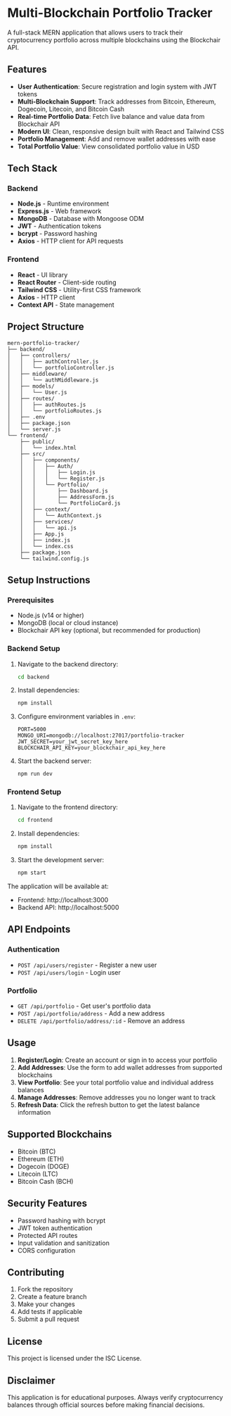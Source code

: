 # Multi-Blockchain Portfolio Tracker

A full-stack MERN application that allows users to track their cryptocurrency portfolio across multiple blockchains using the Blockchair API.

## Features

- **User Authentication**: Secure registration and login system with JWT tokens
- **Multi-Blockchain Support**: Track addresses from Bitcoin, Ethereum, Dogecoin, Litecoin, and Bitcoin Cash
- **Real-time Portfolio Data**: Fetch live balance and value data from Blockchair API
- **Modern UI**: Clean, responsive design built with React and Tailwind CSS
- **Portfolio Management**: Add and remove wallet addresses with ease
- **Total Portfolio Value**: View consolidated portfolio value in USD

## Tech Stack

### Backend
- **Node.js** - Runtime environment
- **Express.js** - Web framework
- **MongoDB** - Database with Mongoose ODM
- **JWT** - Authentication tokens
- **bcrypt** - Password hashing
- **Axios** - HTTP client for API requests

### Frontend
- **React** - UI library
- **React Router** - Client-side routing
- **Tailwind CSS** - Utility-first CSS framework
- **Axios** - HTTP client
- **Context API** - State management

## Project Structure

```
mern-portfolio-tracker/
├── backend/
│   ├── controllers/
│   │   ├── authController.js
│   │   └── portfolioController.js
│   ├── middleware/
│   │   └── authMiddleware.js
│   ├── models/
│   │   └── User.js
│   ├── routes/
│   │   ├── authRoutes.js
│   │   └── portfolioRoutes.js
│   ├── .env
│   ├── package.json
│   └── server.js
└── frontend/
    ├── public/
    │   └── index.html
    ├── src/
    │   ├── components/
    │   │   ├── Auth/
    │   │   │   ├── Login.js
    │   │   │   └── Register.js
    │   │   └── Portfolio/
    │   │       ├── Dashboard.js
    │   │       ├── AddressForm.js
    │   │       └── PortfolioCard.js
    │   ├── context/
    │   │   └── AuthContext.js
    │   ├── services/
    │   │   └── api.js
    │   ├── App.js
    │   ├── index.js
    │   └── index.css
    ├── package.json
    └── tailwind.config.js
```

## Setup Instructions

### Prerequisites
- Node.js (v14 or higher)
- MongoDB (local or cloud instance)
- Blockchair API key (optional, but recommended for production)

### Backend Setup

1. Navigate to the backend directory:
   ```bash
   cd backend
   ```

2. Install dependencies:
   ```bash
   npm install
   ```

3. Configure environment variables in `.env`:
   ```env
   PORT=5000
   MONGO_URI=mongodb://localhost:27017/portfolio-tracker
   JWT_SECRET=your_jwt_secret_key_here
   BLOCKCHAIR_API_KEY=your_blockchair_api_key_here
   ```

4. Start the backend server:
   ```bash
   npm run dev
   ```

### Frontend Setup

1. Navigate to the frontend directory:
   ```bash
   cd frontend
   ```

2. Install dependencies:
   ```bash
   npm install
   ```

3. Start the development server:
   ```bash
   npm start
   ```

The application will be available at:
- Frontend: http://localhost:3000
- Backend API: http://localhost:5000

## API Endpoints

### Authentication
- `POST /api/users/register` - Register a new user
- `POST /api/users/login` - Login user

### Portfolio
- `GET /api/portfolio` - Get user's portfolio data
- `POST /api/portfolio/address` - Add a new address
- `DELETE /api/portfolio/address/:id` - Remove an address

## Usage

1. **Register/Login**: Create an account or sign in to access your portfolio
2. **Add Addresses**: Use the form to add wallet addresses from supported blockchains
3. **View Portfolio**: See your total portfolio value and individual address balances
4. **Manage Addresses**: Remove addresses you no longer want to track
5. **Refresh Data**: Click the refresh button to get the latest balance information

## Supported Blockchains

- Bitcoin (BTC)
- Ethereum (ETH)
- Dogecoin (DOGE)
- Litecoin (LTC)
- Bitcoin Cash (BCH)

## Security Features

- Password hashing with bcrypt
- JWT token authentication
- Protected API routes
- Input validation and sanitization
- CORS configuration

## Contributing

1. Fork the repository
2. Create a feature branch
3. Make your changes
4. Add tests if applicable
5. Submit a pull request

## License

This project is licensed under the ISC License.

## Disclaimer

This application is for educational purposes. Always verify cryptocurrency balances through official sources before making financial decisions.

